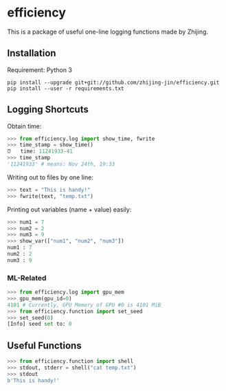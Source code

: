 # efficiency
This is a package of useful one-line logging functions made by Zhijing.

## Installation
Requirement: Python 3
```
pip install --upgrade git+git://github.com/zhijing-jin/efficiency.git
pip install --user -r requirements.txt
```

## Logging Shortcuts
Obtain time:
```python
>>> from efficiency.log import show_time, fwrite
>>> time_stamp = show_time()
⏰	time: 11241933-41
>>> time_stamp
'11241933' # means: Nov 24th, 19:33
```
Writing out to files by one line:
```python
>>> text = "This is handy!"
>>> fwrite(text, "temp.txt")
```

Printing out variables (name + value) easily:
```python
>>> num1 = 7
>>> num2 = 2
>>> num3 = 9
>>> show_var(["num1", "num2", "num3"])
num1 : 7
num2 : 2
num3 : 9
```
### ML-Related
```python
>>> from efficiency.log import gpu_mem
>>> gpu_mem(gpu_id=0)
4101 # Currently, GPU Memory of GPU #0 is 4101 MiB
>>> from efficiency.function import set_seed
>>> set_seed(0)
[Info] seed set to: 0
```
## Useful Functions
```python
>>> from efficiency.function import shell
>>> stdout, stderr = shell("cat temp.txt")
>>> stdout
b'This is handy!'
```
